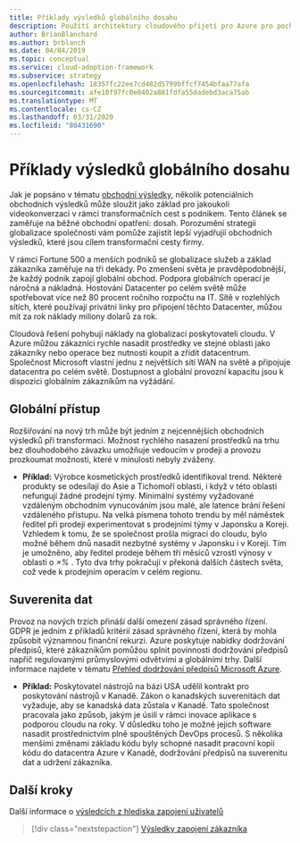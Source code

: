 ```yaml
---
title: Příklady výsledků globálního dosahu
description: Použití architektury cloudového přijetí pro Azure pro pochopení výsledků globálního dosahu v kontextu transformace cloudu.
author: BrianBlanchard
ms.author: brblanch
ms.date: 04/04/2019
ms.topic: conceptual
ms.service: cloud-adoption-framework
ms.subservice: strategy
ms.openlocfilehash: 18357fc22ee7cd482d5799bffcf7454bfaa77afa
ms.sourcegitcommit: afe10f97fc0e0402a881fdfa55dadebd3aca75ab
ms.translationtype: MT
ms.contentlocale: cs-CZ
ms.lasthandoff: 03/31/2020
ms.locfileid: "80431690"
---
```

# <a name="examples-of-global-reach-outcomes"></a>Příklady výsledků globálního dosahu

Jak je popsáno v tématu [obchodní výsledky](./index.md), několik potenciálních obchodních výsledků může sloužit jako základ pro jakoukoli videokonverzaci v rámci transformačních cest s podnikem. Tento článek se zaměřuje na běžné obchodní opatření: dosah. Porozumění strategii globalizace společnosti vám pomůže zajistit lepší vyjadřujíí obchodních výsledků, které jsou cílem transformační cesty firmy.

V rámci Fortune 500 a menších podniků se globalizace služeb a základ zákazníka zaměřuje na tři dekády. Po zmenšení světa je pravděpodobnější, že každý podnik zapojí globální obchod. Podpora globálních operací je náročná a nákladná. Hostování Datacenter po celém světě může spotřebovat více než 80 procent ročního rozpočtu na IT. Sítě v rozlehlých sítích, které používají privátní linky pro připojení těchto Datacenter, můžou mít za rok náklady miliony dolarů za rok.

Cloudová řešení pohybují náklady na globalizaci poskytovateli cloudu. V Azure můžou zákazníci rychle nasadit prostředky ve stejné oblasti jako zákazníky nebo operace bez nutnosti koupit a zřídit datacentrum. Společnost Microsoft vlastní jednu z největších sítí WAN na světě a připojuje datacentra po celém světě. Dostupnost a globální provozní kapacitu jsou k dispozici globálním zákazníkům na vyžádání.

## <a name="global-access"></a>Globální přístup

Rozšiřování na nový trh může být jedním z nejcennějších obchodních výsledků při transformaci. Možnost rychlého nasazení prostředků na trhu bez dlouhodobého závazku umožňuje vedoucím v prodeji a provozu prozkoumat možnosti, které v minulosti nebyly zváženy.

- **Příklad:** Výrobce kosmetických prostředků identifikoval trend. Některé produkty se odesílají do Asie a Tichomoří oblasti, i když v této oblasti nefungují žádné prodejní týmy. Minimální systémy vyžadované vzdáleným obchodním vynucováním jsou malé, ale latence brání řešení vzdáleného přístupu. Na velká písmena tohoto trendu by měl náměstek ředitel při prodeji experimentovat s prodejními týmy v Japonsku a Koreji. Vzhledem k tomu, že se společnost prošla migrací do cloudu, bylo možné během dnů nasadit nezbytné systémy v Japonsku i v Koreji. Tím je umožněno, aby ředitel prodeje během tří měsíců vzrostl výnosy v oblasti o _×%_ . Tyto dva trhy pokračují v překoná dalších částech světa, což vede k prodejním operacím v celém regionu.

## <a name="data-sovereignty"></a>Suverenita dat

Provoz na nových trzích přináší další omezení zásad správného řízení. GDPR je jedním z příkladů kritérií zásad správného řízení, která by mohla způsobit významnou finanční rekurzi. Azure poskytuje nabídky dodržování předpisů, které zákazníkům pomůžou splnit povinnosti dodržování předpisů napříč regulovanými průmyslovými odvětvími a globálními trhy. Další informace najdete v tématu [Přehled dodržování předpisů Microsoft Azure](https://azure.microsoft.com/overview/trusted-cloud/compliance/).

- **Příklad:** Poskytovatel nástrojů na bázi USA udělil kontrakt pro poskytování nástrojů v Kanadě. Zákon o kanadských suverenitách dat vyžaduje, aby se kanadská data zůstala v Kanadě. Tato společnost pracovala jako způsob, jakým je úsilí v rámci inovace aplikace s podporou cloudu na roky. V důsledku toho je možné jejich software nasadit prostřednictvím plně spouštěných DevOps procesů. S několika menšími změnami základu kódu byly schopné nasadit pracovní kopii kódu do datacentra Azure v Kanadě, dodržování předpisů na suverenitu dat a udržení zákazníka.

## <a name="next-steps"></a>Další kroky

Další informace o [výsledcích z hlediska zapojení uživatelů](./engagement-outcomes.md)

> [!div class="nextstepaction"]
> [Výsledky zapojení zákazníka](./engagement-outcomes.md)
